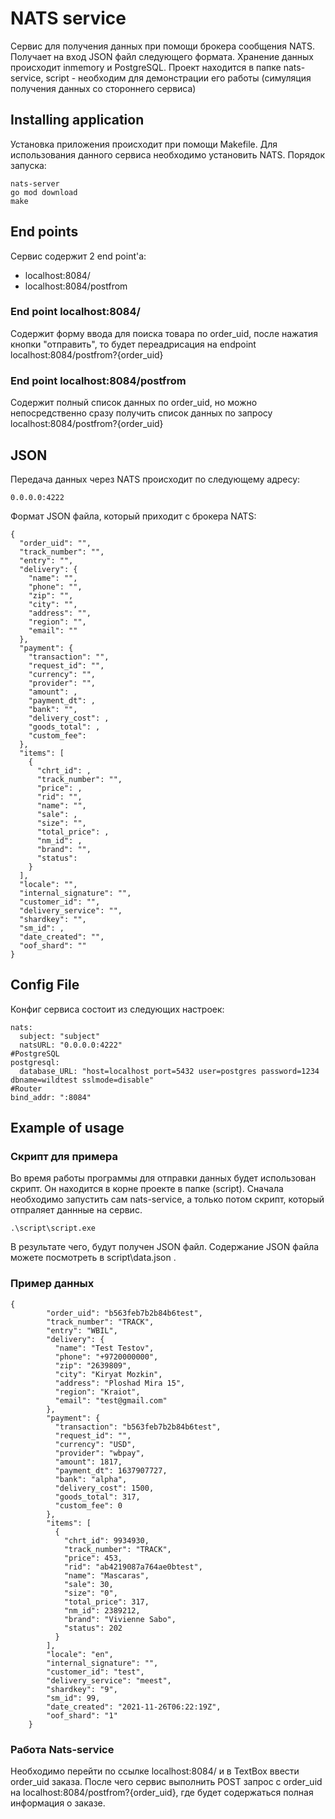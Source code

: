 # NATS service
Сервис для получения данных при помощи брокера сообщения NATS. Получает на вход JSON файл следующего формата. Хранение данных происходит inmemory и PostgreSQL. Проект находится в папке nats-service, script - необходим для демонстрации его работы (симуляция получения данных со стороннего сервиса)
## Installing application
Установка приложения происходит при помощи Makefile. Для использования данного сервиса необходимо установить NATS. Порядок запуска:
```
nats-server
go mod download
make
```
## End points
Сервис содержит 2 end point'а:
+ localhost:8084/
+ localhost:8084/postfrom
### End point localhost:8084/
Содержит форму ввода для поиска товара по order_uid, после нажатия кнопки "отправить", то будет переадрисация на endpoint localhost:8084/postfrom?{order_uid}
### End point localhost:8084/postfrom
Содержит полный список данных по order_uid, но можно непосредственно сразу получить список данных по запросу localhost:8084/postfrom?{order_uid}
## JSON 
Передача данных через NATS происходит по следующему адресу:
```
0.0.0.0:4222
```
Формат JSON файла, который приходит с брокера NATS:
```
{
  "order_uid": "",
  "track_number": "",
  "entry": "",
  "delivery": {
    "name": "",
    "phone": "",
    "zip": "",
    "city": "",
    "address": "",
    "region": "",
    "email": ""
  },
  "payment": {
    "transaction": "",
    "request_id": "",
    "currency": "",
    "provider": "",
    "amount": ,
    "payment_dt": ,
    "bank": "",
    "delivery_cost": ,
    "goods_total": ,
    "custom_fee": 
  },
  "items": [
    {
      "chrt_id": ,
      "track_number": "",
      "price": ,
      "rid": "",
      "name": "",
      "sale": ,
      "size": "",
      "total_price": ,
      "nm_id": ,
      "brand": "",
      "status": 
    }
  ],
  "locale": "",
  "internal_signature": "",
  "customer_id": "",
  "delivery_service": "",
  "shardkey": "",
  "sm_id": ,
  "date_created": "",
  "oof_shard": ""
}
```
## Config File
Конфиг сервиса состоит из следующих настроек:
```
nats:
  subject: "subject"
  natsURL: "0.0.0.0:4222"
#PostgreSQL
postgresql: 
  database_URL: "host=localhost port=5432 user=postgres password=1234 dbname=wildtest sslmode=disable"
#Router
bind_addr: ":8084"
```
## Example of usage 
### Скрипт для примера
Во время работы программы для отправки данных будет использован скрипт. Он находится в корне проекте в папке (script). Сначала необходимо запустить сам nats-service, а только потом скрипт, который отпраляет даннные на сервис. 
```
.\script\script.exe
```
В результате чего, будут получен JSON файл. Содержание JSON файла можете посмотреть в script\data.json .
### Пример данных 
```
{
        "order_uid": "b563feb7b2b84b6test",
        "track_number": "TRACK",
        "entry": "WBIL",
        "delivery": {
          "name": "Test Testov",
          "phone": "+9720000000",
          "zip": "2639809",
          "city": "Kiryat Mozkin",
          "address": "Ploshad Mira 15",
          "region": "Kraiot",
          "email": "test@gmail.com"
        },
        "payment": {
          "transaction": "b563feb7b2b84b6test",
          "request_id": "",
          "currency": "USD",
          "provider": "wbpay",
          "amount": 1817,
          "payment_dt": 1637907727,
          "bank": "alpha",
          "delivery_cost": 1500,
          "goods_total": 317,
          "custom_fee": 0
        },
        "items": [
          {
            "chrt_id": 9934930,
            "track_number": "TRACK",
            "price": 453,
            "rid": "ab4219087a764ae0btest",
            "name": "Mascaras",
            "sale": 30,
            "size": "0",
            "total_price": 317,
            "nm_id": 2389212,
            "brand": "Vivienne Sabo",
            "status": 202
          }
        ],
        "locale": "en",
        "internal_signature": "",
        "customer_id": "test",
        "delivery_service": "meest",
        "shardkey": "9",
        "sm_id": 99,
        "date_created": "2021-11-26T06:22:19Z",
        "oof_shard": "1"
    }
```
###  Работа Nats-service 
Необходимо перейти по ссылке localhost:8084/ и в TextBox ввести order_uid заказа. После чего сервис выполнить POST запрос с order_uid на localhost:8084/postfrom?{order_uid}, где будет содержаться полная информация о заказе.